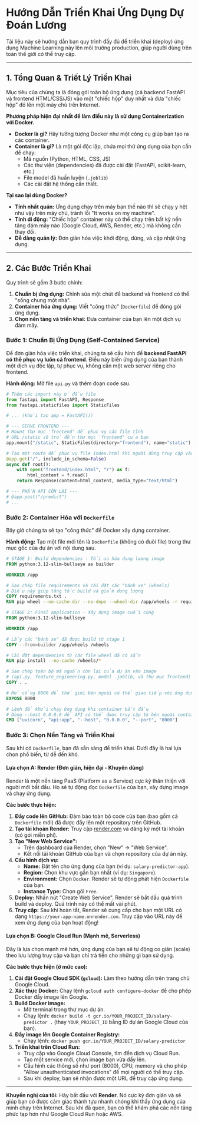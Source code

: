 # Hướng Dẫn Triển Khai Ứng Dụng Dự Đoán Lương

Tài liệu này sẽ hướng dẫn bạn quy trình đầy đủ để triển khai (deploy) ứng dụng Machine Learning này lên môi trường production, giúp người dùng trên toàn thế giới có thể truy cập.

---

## 1. Tổng Quan & Triết Lý Triển Khai

Mục tiêu của chúng ta là đóng gói toàn bộ ứng dụng (cả backend FastAPI và frontend HTML/CSS/JS) vào một "chiếc hộp" duy nhất và đưa "chiếc hộp" đó lên một máy chủ trên Internet.

**Phương pháp hiện đại nhất để làm điều này là sử dụng Containerization với Docker.**

-   **Docker là gì?** Hãy tưởng tượng Docker như một công cụ giúp bạn tạo ra các container.
-   **Container là gì?** Là một gói độc lập, chứa mọi thứ ứng dụng của bạn cần để chạy:
    -   Mã nguồn (Python, HTML, CSS, JS)
    -   Các thư viện (dependencies) đã được cài đặt (FastAPI, scikit-learn, etc.)
    -   File model đã huấn luyện (`.joblib`)
    -   Các cài đặt hệ thống cần thiết.

**Tại sao lại dùng Docker?**
-   **Tính nhất quán:** Ứng dụng chạy trên máy bạn thế nào thì sẽ chạy y hệt như vậy trên máy chủ, tránh lỗi "It works on my machine".
-   **Tính di động:** "Chiếc hộp" container này có thể chạy trên bất kỳ nền tảng đám mây nào (Google Cloud, AWS, Render, etc.) mà không cần thay đổi.
-   **Dễ dàng quản lý:** Đơn giản hóa việc khởi động, dừng, và cập nhật ứng dụng.

---

## 2. Các Bước Triển Khai

Quy trình sẽ gồm 3 bước chính:

1.  **Chuẩn bị ứng dụng:** Chỉnh sửa một chút để backend và frontend có thể "sống chung một nhà".
2.  **Container hóa ứng dụng:** Viết "công thức" (`Dockerfile`) để đóng gói ứng dụng.
3.  **Chọn nền tảng và triển khai:** Đưa container của bạn lên một dịch vụ đám mây.

### **Bước 1: Chuẩn Bị Ứng Dụng (Self-Contained Service)**

Để đơn giản hóa việc triển khai, chúng ta sẽ cấu hình để **backend FastAPI có thể phục vụ luôn cả frontend**. Điều này biến ứng dụng của bạn thành một dịch vụ độc lập, tự phục vụ, không cần một web server riêng cho frontend.

**Hành động:** Mở file `api.py` và thêm đoạn code sau.

```python
# Thêm các import này ở đầu file
from fastapi import FastAPI, Response
from fastapi.staticfiles import StaticFiles

# ... (khởi tạo app = FastAPI())

# --- SERVE FRONTEND ---
# Mount thư mục 'frontend' để phục vụ các file tĩnh
# URL /static sẽ trỏ đến thư mục 'frontend' của bạn
app.mount("/static", StaticFiles(directory="frontend"), name="static")

# Tạo một route để phục vụ file index.html khi người dùng truy cập vào trang chủ
@app.get("/", include_in_schema=False)
async def root():
    with open("frontend/index.html", "r") as f:
        html_content = f.read()
    return Response(content=html_content, media_type="text/html")

# --- PHẦN API CÒN LẠI ---
# @app.post("/predict")
# ...
```

### **Bước 2: Container Hóa với `Dockerfile`**

Bây giờ chúng ta sẽ tạo "công thức" để Docker xây dựng container.

**Hành động:** Tạo một file mới tên là `Dockerfile` (không có đuôi file) trong thư mục gốc của dự án với nội dung sau.

```dockerfile
# STAGE 1: Build dependencies - Tối ưu hóa dung lượng image
FROM python:3.12-slim-bullseye as builder

WORKDIR /app

# Sao chép file requirements và cài đặt các "bánh xe" (wheels)
# Điều này giúp tăng tốc build và giảm dung lượng
COPY requirements.txt .
RUN pip wheel --no-cache-dir --no-deps --wheel-dir /app/wheels -r requirements.txt

# STAGE 2: Final application - Xây dựng image cuối cùng
FROM python:3.12-slim-bullseye

WORKDIR /app

# Lấy các "bánh xe" đã được build từ stage 1
COPY --from=builder /app/wheels /wheels

# Cài đặt dependencies từ các file wheel đã có sẵn
RUN pip install --no-cache /wheels/*

# Sao chép toàn bộ mã nguồn còn lại của dự án vào image
# (api.py, feature_engineering.py, model .joblib, và thư mục frontend)
COPY . .

# Mở cổng 8000 để thế giới bên ngoài có thể giao tiếp với ứng dụng
EXPOSE 8000

# Lệnh để khởi chạy ứng dụng khi container bắt đầu
# Dùng --host 0.0.0.0 để API có thể được truy cập từ bên ngoài container
CMD ["uvicorn", "api:app", "--host", "0.0.0.0", "--port", "8000"]
```

### **Bước 3: Chọn Nền Tảng và Triển Khai**

Sau khi có `Dockerfile`, bạn đã sẵn sàng để triển khai. Dưới đây là hai lựa chọn phổ biến, từ dễ đến khó.

#### **Lựa chọn A: Render (Đơn giản, hiện đại - Khuyên dùng)**

Render là một nền tảng PaaS (Platform as a Service) cực kỳ thân thiện với người mới bắt đầu. Họ sẽ tự động đọc `Dockerfile` của bạn, xây dựng image và chạy ứng dụng.

**Các bước thực hiện:**

1.  **Đẩy code lên GitHub:** Đảm bảo toàn bộ code của bạn (bao gồm cả `Dockerfile` mới) đã được đẩy lên một repository trên GitHub.
2.  **Tạo tài khoản Render:** Truy cập [render.com](https://render.com/) và đăng ký một tài khoản (có gói miễn phí).
3.  **Tạo "New Web Service":**
    -   Trên dashboard của Render, chọn "New" -> "Web Service".
    -   Kết nối tài khoản GitHub của bạn và chọn repository của dự án này.
4.  **Cấu hình dịch vụ:**
    -   **Name:** Đặt tên cho ứng dụng của bạn (ví dụ: `salary-predictor-app`).
    -   **Region:** Chọn khu vực gần bạn nhất (ví dụ: `Singapore`).
    -   **Environment:** Chọn `Docker`. Render sẽ tự động phát hiện `Dockerfile` của bạn.
    -   **Instance Type:** Chọn gói `Free`.
5.  **Deploy:** Nhấn nút "Create Web Service". Render sẽ bắt đầu quá trình build và deploy. Quá trình này có thể mất vài phút.
6.  **Truy cập:** Sau khi hoàn tất, Render sẽ cung cấp cho bạn một URL có dạng `https://your-app-name.onrender.com`. Truy cập vào URL này để xem ứng dụng của bạn hoạt động!

#### **Lựa chọn B: Google Cloud Run (Mạnh mẽ, Serverless)**

Đây là lựa chọn mạnh mẽ hơn, ứng dụng của bạn sẽ tự động co giãn (scale) theo lưu lượng truy cập và bạn chỉ trả tiền cho những gì bạn sử dụng.

**Các bước thực hiện (ở mức cao):**

1.  **Cài đặt Google Cloud SDK (`gcloud`):** Làm theo hướng dẫn trên trang chủ Google Cloud.
2.  **Xác thực Docker:** Chạy lệnh `gcloud auth configure-docker` để cho phép Docker đẩy image lên Google.
3.  **Build Docker image:**
    -   Mở terminal trong thư mục dự án.
    -   Chạy lệnh: `docker build -t gcr.io/YOUR_PROJECT_ID/salary-predictor .` (thay `YOUR_PROJECT_ID` bằng ID dự án Google Cloud của bạn).
4.  **Đẩy image lên Google Container Registry:**
    -   Chạy lệnh: `docker push gcr.io/YOUR_PROJECT_ID/salary-predictor`
5.  **Triển khai trên Cloud Run:**
    -   Truy cập vào Google Cloud Console, tìm đến dịch vụ Cloud Run.
    -   Tạo một service mới, chọn image bạn vừa đẩy lên.
    -   Cấu hình các thông số như port (8000), CPU, memory và cho phép "Allow unauthenticated invocations" để mọi người có thể truy cập.
    -   Sau khi deploy, bạn sẽ nhận được một URL để truy cập ứng dụng.

---

**Khuyến nghị của tôi:** Hãy bắt đầu với **Render**. Nó cực kỳ đơn giản và sẽ giúp bạn có được cảm giác thành tựu nhanh chóng khi thấy ứng dụng của mình chạy trên Internet. Sau khi đã quen, bạn có thể khám phá các nền tảng phức tạp hơn như Google Cloud Run hoặc AWS. 
